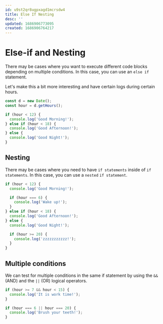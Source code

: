 ```yaml
---
id: u9st2qr8ugpxagd1mcrsdw4
title: Else If Nesting
desc: ''
updated: 1686906773095
created: 1686906764217
---
```

# Else-if and Nesting

There may be cases where you want to execute different code blocks depending on multiple conditions. In this case, you can use an `else if` statement.

Let's make this a bit more interesting and have certain logs during certain hours.

```js
const d = new Date();
const hour = d.getHours();
```

```js
if (hour < 12) {
  console.log('Good Morning!');
} else if (hour < 18) {
  console.log('Good Afternoon!');
} else {
  console.log('Good Night!');
}
```

## Nesting

There may be cases where you need to have `if statements` inside of `if statements`. In this case, you can use a `nested` `if statement`.

```js
if (hour < 12) {
  console.log('Good Morning!');

  if (hour === 6) {
    console.log('Wake up!');
  }
} else if (hour < 18) {
  console.log('Good Afternoon!');
} else {
  console.log('Good Night!');

  if (hour >= 20) {
    console.log('zzzzzzzzzzz!');
  }
}
```

## Multiple conditions

We can test for multiple conditions in the same if statement by using the `&&` (AND) and the `||` (OR) logical operators.

```js
if (hour >= 7 && hour < 15) {
  console.log('It is work time!');
}

if (hour === 6 || hour === 20) {
  console.log('Brush your teeth!');
}
```
